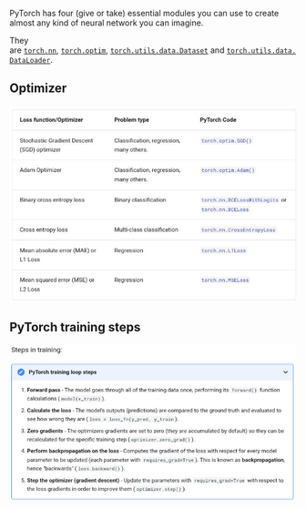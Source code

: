 PyTorch has four (give or take) essential modules you can use to create almost any kind of neural network you can imagine.

They are [`torch.nn`](https://pytorch.org/docs/stable/nn.html), [`torch.optim`](https://pytorch.org/docs/stable/optim.html), [`torch.utils.data.Dataset`](https://pytorch.org/docs/stable/data.html#torch.utils.data.Dataset) and [`torch.utils.data.DataLoader`](https://pytorch.org/docs/stable/data.html).

## Optimizer
![](attachments/99a86fa1e98fbcade426553f2af255ef_MD5.jpeg)

## PyTorch training steps

![](attachments/adb10957c691c02c893638a62a92db1d_MD5.jpeg)